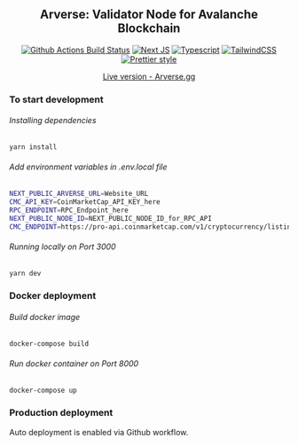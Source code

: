 <h2 align="center">Arverse: Validator Node for Avalanche Blockchain</h2>

<p align="center">
<a href="https://github.com/smol-ninja/arverse.gg/actions/workflows/deploy.yml"><img alt="Github Actions Build Status" src="https://img.shields.io/github/workflow/status/smol-ninja/arverse.gg/Prod?label=Build&style=flat-square"></a>
<a href="https://nextjs.org/"><img alt="Next JS" src="https://img.shields.io/badge/next-v12.2.3-blue?style=flat-square"></a>
<a href="https://www.typescriptlang.org/"><img alt="Typescript" src="https://img.shields.io/badge/typescript-v4.7.2-blue?style=flat-square"></a>
<a href="https://tailwindcss.com/"><img alt="TailwindCSS" src="https://img.shields.io/badge/tailwindcss-v3.1.2-blue?style=flat-square"></a>
<a href="https://github.com/prettier/prettier"><img alt="Prettier style" src="https://img.shields.io/badge/code_style-prettier-ff69b4.svg?style=flat-square"></a>
</p>

<p align="center">
<a href="https://arverse.gg">Live version - Arverse.gg</a>
<p>

### To start development

###### Installing dependencies

```bash
yarn install
```

###### Add environment variables in .env.local file

```bash
NEXT_PUBLIC_ARVERSE_URL=Website_URL
CMC_API_KEY=CoinMarketCap_API_KEY_here
RPC_ENDPOINT=RPC_Endpoint_here
NEXT_PUBLIC_NODE_ID=NEXT_PUBLIC_NODE_ID_for_RPC_API
CMC_ENDPOINT=https://pro-api.coinmarketcap.com/v1/cryptocurrency/listings/latest
```

###### Running locally on Port 3000

```bash
yarn dev
```

### Docker deployment

###### Build docker image

```bash
docker-compose build
```

###### Run docker container on Port 8000

```bash
docker-compose up
```

### Production deployment

Auto deployment is enabled via Github workflow.
